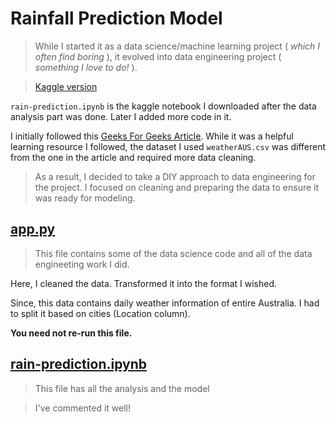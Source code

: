 # Rainfall Prediction Model

>While I started it as a data science/machine learning project ( *which I often find boring* ), it evolved into data engineering project ( *something I love to do!* ).

>[Kaggle version](https://www.kaggle.com/code/shreyaporwall/rain-prediction)


`rain-prediction.ipynb` is the kaggle notebook I downloaded after the data analysis part was done. Later I added more code in it.

I initially followed this [Geeks For Geeks Article](https://www.geeksforgeeks.org/rainfall-prediction-using-machine-learning-python/). While it was a helpful learning resource I followed, the dataset I used `weatherAUS.csv`  was different from the one in the article and required more data cleaning.

>As a result, I decided to take a DIY approach to data engineering for the project. I focused on cleaning and preparing the data to ensure it was ready for modeling.

## [app.py](/app.py)

>This file contains some of the data science code and all of the data engineeting work I did.

Here, I cleaned the data. Transformed it into the format I wished.

Since, this data contains daily weather information of entire Australia. I had to split it based on cities (Location column).

**You need not re-run this file.**

## [rain-prediction.ipynb](/rain-prediction.ipynb)

>This file has all the analysis and the model

>I've commented it well!


